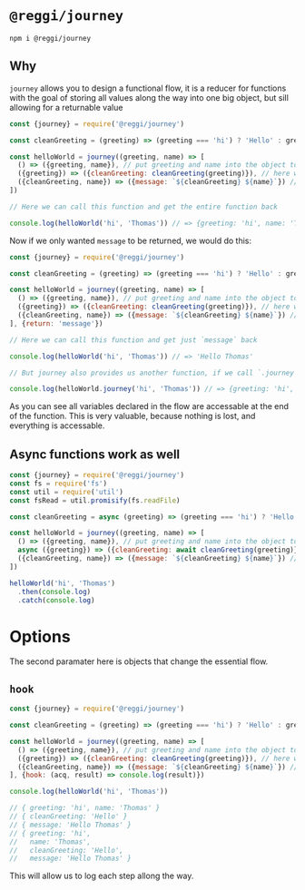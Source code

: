 # `@reggi/journey`

```
npm i @reggi/journey
```

## Why

`journey` allows you to design a functional flow, it is a reducer for functions with the goal of storing all values along the way into one big object, but sill allowing for a returnable value

```js
const {journey} = require('@reggi/journey')

const cleanGreeting = (greeting) => (greeting === 'hi') ? 'Hello' : greeting

const helloWorld = journey((greeting, name) => [
  () => ({greeting, name}), // put greeting and name into the object to use
  ({greeting}) => ({cleanGreeting: cleanGreeting(greeting)}), // here we create a new property and return it it gets added to the object,
  ({cleanGreeting, name}) => ({message: `${cleanGreeting} ${name}`}) // here we have access to `name` and `cleanGreeting`, all we need
])

// Here we can call this function and get the entire function back

console.log(helloWorld('hi', 'Thomas')) // => {greeting: 'hi', name: 'Thomas', cleanGreeting: 'Hello', message: 'Hello Thomas'}
```

Now if we only wanted `message` to be returned, we would do this:

```js
const {journey} = require('@reggi/journey')

const cleanGreeting = (greeting) => (greeting === 'hi') ? 'Hello' : greeting

const helloWorld = journey((greeting, name) => [
  () => ({greeting, name}), // put greeting and name into the object to use
  ({greeting}) => ({cleanGreeting: cleanGreeting(greeting)}), // here we create a new property and return it it gets added to the object,
  ({cleanGreeting, name}) => ({message: `${cleanGreeting} ${name}`}) // here we have access to `name` and `cleanGreeting`, all we need
], {return: 'message'})

// Here we can call this function and get just `message` back

console.log(helloWorld('hi', 'Thomas')) // => 'Hello Thomas'

// But journey also provides us another function, if we call `.journey` we get the entire object back again, even though we added `{return: message}`.

console.log(helloWorld.journey('hi', 'Thomas')) // => {greeting: 'hi', name: 'Thomas', cleanGreeting: 'Hello', message: 'Hello Thomas'}
```

As you can see all variables declared in the flow are accessable at the end of the function. This is very valuable, because nothing is lost, and everything is accessable.

## Async functions work as well

```js
const {journey} = require('@reggi/journey')
const fs = require('fs')
const util = require('util')
const fsRead = util.promisify(fs.readFile)

const cleanGreeting = async (greeting) => (greeting === 'hi') ? 'Hello' : greeting

const helloWorld = journey((greeting, name) => [
  () => ({greeting, name}), // put greeting and name into the object to use
  async ({greeting}) => ({cleanGreeting: await cleanGreeting(greeting)}), // here we create a new property and return it it gets added to the object,
  ({cleanGreeting, name}) => ({message: `${cleanGreeting} ${name}`}) // here we have access to `name` and `cleanGreeting`, all we need
])

helloWorld('hi', 'Thomas')
  .then(console.log)
  .catch(console.log)
```

# Options

The second paramater here is objects that change the essential flow. 

## `hook`

```js
const {journey} = require('@reggi/journey')

const cleanGreeting = (greeting) => (greeting === 'hi') ? 'Hello' : greeting

const helloWorld = journey((greeting, name) => [
  () => ({greeting, name}), // put greeting and name into the object to use
  ({greeting}) => ({cleanGreeting: cleanGreeting(greeting)}), // here we create a new property and return it it gets added to the object,
  ({cleanGreeting, name}) => ({message: `${cleanGreeting} ${name}`}) // here we have access to `name` and `cleanGreeting`, all we need
], {hook: (acq, result) => console.log(result)})

console.log(helloWorld('hi', 'Thomas'))

// { greeting: 'hi', name: 'Thomas' }
// { cleanGreeting: 'Hello' }
// { message: 'Hello Thomas' }
// { greeting: 'hi',
//   name: 'Thomas',
//   cleanGreeting: 'Hello',
//   message: 'Hello Thomas' }
```

This will allow us to log each step allong the way.
